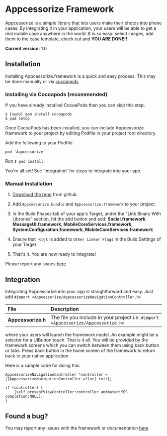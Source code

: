 
# Appcessorize Framework


Appcessorize is a simple library that lets users make their photos into phone cases. By integrating it in your application, your users will be able to get a real mobile case anywhere in the world. It is so easy: select images, add them to the case template, check out and **YOU ARE DONE!!**  

**Current version:** 1.0


## Installation

Installing Appcessorize.framework is a quick and easy process. This may be done manually or via [cocoapods](http://cocoapods.org/)

### Installing via Cocoapods (recommended)

If you have already installed CocoaPods then you can skip this step.

````
$ [sudo] gem install cocoapods
$ pod setup
````
Once CocoaPods has been installed, you can include Appcessorize framework to your project by editing Podfile in your project root directory.

Add the following to your Podfile:

````
pod 'Appcessorize'
````

Run `$ pod install`


You're all set! See 'Integration' for steps to integrate into your app.

### Manual Installation

1. [Download the repo](https://github.com/amani-mohammad/appcessorize-framework/archive/master.zip) from github

2. Add `Appcessorize.bundle` and `Appcessorize.framework` to your project.

3. In the Build Phases tab of your app's Target, under the "Link Binary With Libraries" section, hit the add button and add: **Social.framework**, **MessageUI.framework**, **MobileCoreServices.framework**, **SystemConfiguration.framework**, **MobileCoreServices.framework**

4. Ensure that `-ObjC` is added to `Other Linker Flags` in the Build Settings of your Target 


5. That's it. You are now ready to integrate!

Please report any issues [here](https://github.com/amani-mohammad/appcessorize-framework/issues)


## Integration

Integrating Appcessorize into your app is straightforward and easy. Just add `#import <Appcessorize/AppcessorizeNavigationController.h>` 

| File          | Description   |
| :------------ | :------------ |
|**Appcessorize.h**| The file you include in your project i.e. `#import <Appcessorize/Appcessorize.h>` |



where your users will launch the framework model. An example might be a selector for a UIButton touch. That is it all. You will be provided by the framework screens which you can switch between them using back button or tabs. Press back button in the home screen of the framework to return back to your native application.

Here is a sample code for doing this:

	AppcessorizeNavigationController *controller = [[AppcessorizeNavigationController alloc] init];
    
    if (controller) {
        [self presentViewController:controller animated:YES completion:NULL];
    }
    



## Found a bug?

You may report any issues with the framework or documentation [here](https://github.com/amani-mohammad/appcessorize-framework/issues)

